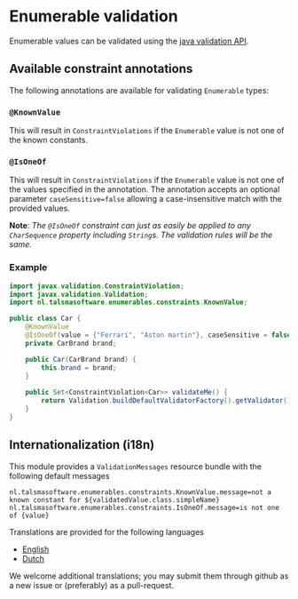 # Enumerable validation

Enumerable values can be validated using the [java validation API][validation-api].

## Available constraint annotations

The following annotations are available for validating `Enumerable` types:

### `@KnownValue`

This will result in `ConstraintViolations` if the `Enumerable` value is not one of the known constants.

### `@IsOneOf`

This will result in `ConstraintViolations` if the `Enumerable` value is not one of the values specified in the annotation.
The annotation accepts an optional parameter `caseSensitive=false` allowing a case-insensitive match with the provided
values.

**Note**: _The `@IsOneOf` constraint can just as easily be applied to any `CharSequence` property including `String`s.
The validation rules will be the same._

### Example

```java
import javax.validation.ConstraintViolation;
import javax.validation.Validation;
import nl.talsmasoftware.enumerables.constraints.KnownValue;

public class Car {    
    @KnownValue
    @IsOneOf(value = {"Ferrari", "Aston martin"}, caseSensitive = false)
    private CarBrand brand;

    public Car(CarBrand brand) {
        this.brand = brand;
    }
    
    public Set<ConstraintViolation<Car>> validateMe() {
        return Validation.buildDefaultValidatorFactory().getValidator().validate(this);
    }
}
``` 

## Internationalization (i18n)

This module provides a `ValidationMessages` resource bundle with the following default messages
```
nl.talsmasoftware.enumerables.constraints.KnownValue.message=not a known constant for ${validatedValue.class.simpleName}
nl.talsmasoftware.enumerables.constraints.IsOneOf.message=is not one of {value}
```

Translations are provided for the following languages

- [English](src/main/resources/ValidationMessages_en.properties)
- [Dutch](src/main/resources/ValidationMessages_nl.properties)

We welcome additional translations; you may submit them through github as a new issue or (preferably) as a pull-request.

  [validation-api]: http://beanvalidation.org/
